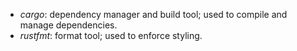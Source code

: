 - *cargo*: dependency manager and build tool; used to compile and manage dependencies.
- *rustfmt*: format tool; used to enforce styling.